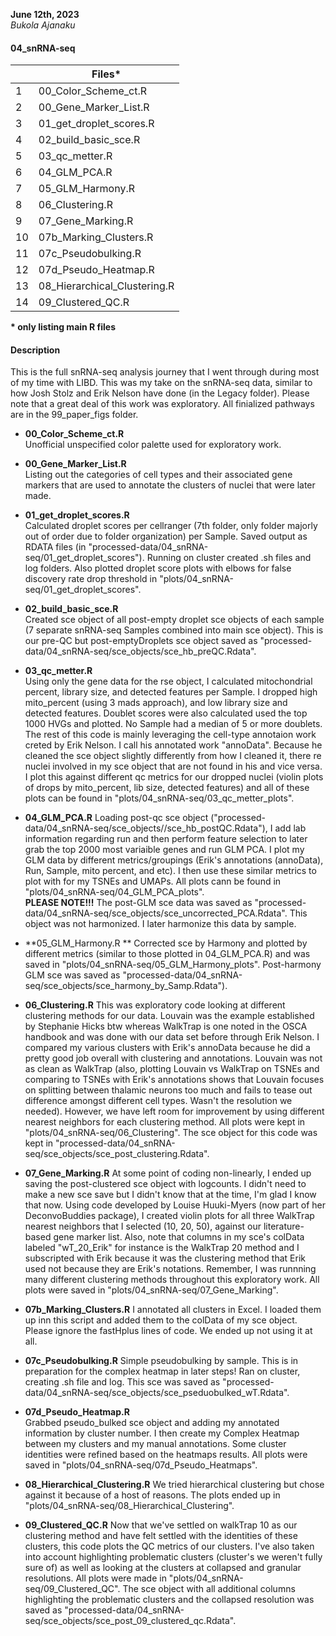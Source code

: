 **June 12th, 2023**     
*Bukola Ajanaku* 

#### 04_snRNA-seq ####

|   |       Files*     |
| --- | --------------- |
| 1 | 00_Color_Scheme_ct.R |
| 2 | 00_Gene_Marker_List.R | 
| 3 | 01_get_droplet_scores.R |
| 4 | 02_build_basic_sce.R | 
| 5 | 03_qc_metter.R | 
| 6 | 04_GLM_PCA.R | 
| 7 | 05_GLM_Harmony.R | 
| 8 | 06_Clustering.R | 
| 9 | 07_Gene_Marking.R |
| 10 | 07b_Marking_Clusters.R | 
| 11 | 07c_Pseudobulking.R | 
| 12 | 07d_Pseudo_Heatmap.R | 
| 13 |  08_Hierarchical_Clustering.R | 
| 14 | 09_Clustered_QC.R | 

**\* only listing main R files**


#### Description ####

This is the full snRNA-seq analysis journey that I went through during most of my time with LIBD. This was my take on the snRNA-seq data, similar to how Josh Stolz and Erik Nelson have done (in the Legacy folder). Please note that a great deal of this work was exploratory. All finialized pathways are in the 99_paper_figs folder.

- **00_Color_Scheme_ct.R**     
Unofficial unspecified color palette used for exploratory work.

- **00_Gene_Marker_List.R**    
Listing out the categories of cell types and their associated gene markers that are used to annotate the clusters of nuclei that were later made.

- **01_get_droplet_scores.R**      
Calculated droplet scores per cellranger (7th folder, only folder majorly out of order due to folder organization) per Sample. Saved output as RDATA files (in "processed-data/04_snRNA-seq/01_get_droplet_scores"). Running on cluster created .sh files and log folders. Also plotted droplet score plots with elbows for false discovery rate drop threshold in "plots/04_snRNA-seq/01_get_droplet_scores". 

- **02_build_basic_sce.R**     
Created sce object of all post-empty droplet sce objects of each sample (7 separate snRNA-seq Samples combined into main sce object). This is our pre-QC but post-emptyDroplets sce object saved as "processed-data/04_snRNA-seq/sce_objects/sce_hb_preQC.Rdata".

- **03_qc_metter.R**       
Using only the gene data for the rse object, I calculated mitochondrial percent, library size, and detected features per Sample. I dropped high mito_percent (using 3 mads approach), and low library size and detected features. Doublet scores were also calculated used the top 1000 HVGs and plotted. No Sample had a median of 5 or more doublets. 
The rest of this code is mainly leveraging the cell-type annotaion work creted by Erik Nelson. I call his annotated work "annoData". Because he cleaned the sce object slightly differently from how I cleaned it, there re nuclei involved in my sce object that are not found in his and vice versa. I plot this against different qc metrics for our dropped nuclei (violin plots of drops by mito_percent, lib size, detected features) and all of these plots can be found in "plots/04_snRNA-seq/03_qc_metter_plots".

- **04_GLM_PCA.R**
Loading post-qc sce object ("processed-data/04_snRNA-seq/sce_objects//sce_hb_postQC.Rdata"), I add lab information regarding run and then perform feature selection to later grab the top 2000 most variaible genes and run GLM PCA. I plot my GLM data by different metrics/groupings (Erik's annotations (annoData), Run, Sample, mito percent, and etc). I then use these similar metrics to plot with for my TSNEs and UMAPs. All plots cann be found in "plots/04_snRNA-seq/04_GLM_PCA_plots".  
**PLEASE NOTE!!!**  The post-GLM sce data was saved as 
"processed-data/04_snRNA-seq/sce_objects/sce_uncorrected_PCA.Rdata". This object was not harmonized. I later harmonize this data by sample. 


- **05_GLM_Harmony.R ** 
Corrected sce by Harmony and plotted by different metrics (similar to those plotted in 04_GLM_PCA.R) and was saved in "plots/04_snRNA-seq/05_GLM_Harmony_plots". Post-harmony GLM sce was saved as "processed-data/04_snRNA-seq/sce_objects/sce_harmony_by_Samp.Rdata"). 

- **06_Clustering.R**
This was exploratory code looking at different clustering methods for our data. Louvain was the example established by Stephanie Hicks btw whereas WalkTrap is one noted in the OSCA handbook and was done with our data set before through Erik Nelson. I compared my various clusters with Erik's annoData because he did a pretty good job overall with clustering and annotations. Louvain was not as clean as WalkTrap (also, plotting Louvain vs WalkTrap on TSNEs and comparing to TSNEs with Erik's annotations shows that Louvain focuses on splitting between thalamic neurons too much and fails to tease out difference amongst different cell types. Wasn't the resolution we needed). However, we have left room for improvement by using different nearest neighbors for each clustering method. All plots were kept in "plots/04_snRNA-seq/06_Clustering". The sce object for this code was kept in "processed-data/04_snRNA-seq/sce_objects/sce_post_clustering.Rdata".

- **07_Gene_Marking.R**
At some point of coding non-linearly, I ended up saving the post-clustered sce object with logcounts. I didn't need to make a new sce save but I didn't know that at the time, I'm glad I know that now. Using code developed by Louise Huuki-Myers (now part of her DeconvoBuddies package), I created violin plots for all three WalkTrap nearest neighbors that I selected (10, 20, 50), against our literature-based gene marker list. Also, note that columns in my sce's colData labeled "wT_20_Erik" for instance is the WalkTrap 20 method and I subscripted with Erik because it was the clustering method that Erik used not because they are Erik's notations. Remember, I was runnning many different clustering methods throughout this exploratory work. All plots were saved in "plots/04_snRNA-seq/07_Gene_Marking".

- **07b_Marking_Clusters.R** 
I annotated all clusters in Excel. I loaded them up inn this script and added them to the colData of my sce object. Please ignore the fastHplus lines of code. We ended up not using it at all.

- **07c_Pseudobulking.R**
Simple pseudobulking by sample. This is in preparation for the complex heatmap in later steps! Ran on cluster, creating .sh file and log. This sce was saved as "processed-data/04_snRNA-seq/sce_objects/sce_pseduobulked_wT.Rdata".

- **07d_Pseudo_Heatmap.R**  
Grabbed pseudo_bulked sce object and adding my annotated information by cluster number. I then create my Complex Heatmap between my clusters and my manual annotations. Some cluster identities were refined based on the heatmaps results. All plots were saved in "plots/04_snRNA-seq/07d_Pseudo_Heatmaps".

- **08_Hierarchical_Clustering.R** 
We tried hierarchical clustering but chose against it because of a host of reasons. The plots ended up in "plots/04_snRNA-seq/08_Hierarchical_Clustering".

- **09_Clustered_QC.R** 
Now that we've settled on walkTrap 10 as our clustering method and have felt settled with the identities of these clusters, this code plots the QC metrics of our clusters. I've also taken into account highlighting problematic clusters (cluster's we weren't fully sure of) as well as looking at the clusters at collapsed and granular resolutions. All plots were made in "plots/04_snRNA-seq/09_Clustered_QC". The sce object with all additional columns highlighting the problematic clusters and the collapsed resolution was saved as "processed-data/04_snRNA-seq/sce_objects/sce_post_09_clustered_qc.Rdata".
